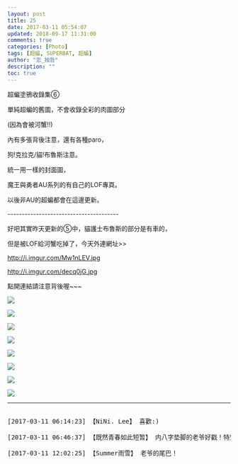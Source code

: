```yaml
---
layout: post
title: 25
date: 2017-03-11 05:54:07
updated: 2018-09-17 11:31:00
comments: true
categories: [Photo]
tags: [超蝠, SUPERBAT, 超蝙]
author: "恋_独哲"
description: ""
toc: true
---
```


<p>超蝙塗鴉收錄集⑥</p> 
<p>單純超蝙的舊圖，不會收錄全彩的肉圖部分</p> 
<p>(因為會被河蟹!!)</p> 
<p>內有多張背後注意，還有各種paro，</p> 
<p>狗!克拉克/貓!布魯斯注意。</p> 
<p>統一用一樣的封面圖，</p> 
<p>魔王與勇者AU系列的有自己的LOF專頁。</p> 
<p>以後非AU的超蝙都會在這邊更新。</p> 
<p>---------------------------------------</p> 
<p>好吧其實昨天更新的⑤中，貓護士布魯斯的部分是有車的，</p> 
<p>但是被LOF給河蟹吃掉了，今天外連網址&gt;&gt;</p> 
<p><a target="_blank" rel="nofollow" href="http://i.imgur.com/Mw1nLEV.jpg"  >http://i.imgur.com/Mw1nLEV.jpg</a><br /></p> 
<p><a target="_blank" rel="nofollow" href="http://i.imgur.com/decq0jG.jpg"  >http://i.imgur.com/decq0jG.jpg</a><br /></p> 
<p>點開連結請注意背後喔~~~</p>

![](https://raw.githubusercontent.com/alicewish/maple50821/master/img_YW5MWVN1NEpoZFdvdEJ4MVdyMjBpc0tlSVlOLzVhemswZWptUTZ6d2dSdkdoeEdHdDFZc1VRPT0.jpg)

![](https://raw.githubusercontent.com/alicewish/maple50821/master/img_YW5MWVN1NEpoZFdvdEJ4MVdyMjBpclc3dnpSbHU3d0VlYUNsY1JRV1dtOWtuaGxHSHFJenJBPT0.jpg)

![](https://raw.githubusercontent.com/alicewish/maple50821/master/img_YW5MWVN1NEpoZFdvdEJ4MVdyMjBpdlZ1VjAzbzBBVk5kbDRqdUJoNGNrZnpINFl1TEJXZ25RPT0.jpg)

![](https://raw.githubusercontent.com/alicewish/maple50821/master/img_YW5MWVN1NEpoZFdvdEJ4MVdyMjBpdkhLWC9YZG44dy9NNXJiS2I4aGJ3Wmxua043N3FOc09BPT0.jpg)

![](https://raw.githubusercontent.com/alicewish/maple50821/master/img_YW5MWVN1NEpoZFdvdEJ4MVdyMjBpbUpNS0RMNlYvVHFla0tFczJVNzV2aGFQTkU5TEwxM3FnPT0.jpg)

![](https://raw.githubusercontent.com/alicewish/maple50821/master/img_YW5MWVN1NEpoZFdvdEJ4MVdyMjBpcExFQk1GT0pqT1Y3djRVMXN4V0RlQUNCVGN2bjdPNTBBPT0.jpg)

![](https://raw.githubusercontent.com/alicewish/maple50821/master/img_YW5MWVN1NEpoZFdvdEJ4MVdyMjBpbUxhVXEraVg2MnNnQkk5K3RxczFQOFlZQkkwSDRvTzlBPT0.jpg)

![](https://raw.githubusercontent.com/alicewish/maple50821/master/img_YW5MWVN1NEpoZFdvdEJ4MVdyMjBpaExFeXhNL3F4cGkxMXNBeFF2YlBscEFzU1pVcWE1ZmZnPT0.jpg)

---

<pre>

[2017-03-11 06:14:23] 【NiNi. Lee】 喜歡:)

[2017-03-11 06:46:37] 【既然青春如此短暂】 内八字垫脚的老爷好戳！特别想欺负他！

[2017-03-11 12:02:25] 【Summer雨雪】 老爷的尾巴！

</pre>